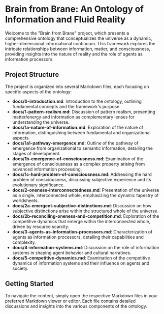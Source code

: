 # Brain from Brane: An Ontology of Information and Fluid Reality

Welcome to the "Brain from Brane" project, which presents a comprehensive ontology that conceptualizes the universe as a dynamic, higher-dimensional informational continuum. This framework explores the intricate relationships between information, matter, and consciousness, providing insights into the nature of reality and the role of agents as information processors.

## Project Structure

The project is organized into several Markdown files, each focusing on specific aspects of the ontology:

- **docs/0-introduction.md**: Introduction to the ontology, outlining fundamental concepts and the framework's purpose.
- **docs/1-pattern-realism.md**: Discussion of pattern realism, presenting matter/energy and information as complementary lenses for understanding the universe.
- **docs/1a-nature-of-information.md**: Exploration of the nature of information, distinguishing between fundamental and organizational aspects.
- **docs/1a1-pathway-emergence.md**: Outline of the pathway of emergence from organizational to semantic information, detailing the stages of development.
- **docs/1b-emergence-of-consciousness.md**: Examination of the emergence of consciousness as a complex property arising from advanced information processing.
- **docs/1c-hard-problem-of-consciousness.md**: Addressing the hard problem of consciousness, discussing subjective experience and its evolutionary significance.
- **docs/2-oneness-interconnectedness.md**: Presentation of the universe as a single, interconnected whole, emphasizing the dynamic tapestry of worldsheets.
- **docs/2a-emergent-subjective-distinctions.md**: Discussion on how subjective distinctions arise within the structured whole of the universe.
- **docs/2b-reconciling-oneness-and-competition.md**: Exploration of the competitive dynamics that emerge within the interconnected whole, driven by resource scarcity.
- **docs/3-agents-as-information-processors.md**: Characterization of agents as information processors, detailing their capabilities and complexity.
- **docs/4-information-systems.md**: Discussion on the role of information systems in shaping agent behavior and cultural narratives.
- **docs/5-competitive-dynamics.md**: Examination of the competitive dynamics of information systems and their influence on agents and society.

## Getting Started

To navigate the content, simply open the respective Markdown files in your preferred Markdown viewer or editor. Each file contains detailed discussions and insights into the various components of the ontology.